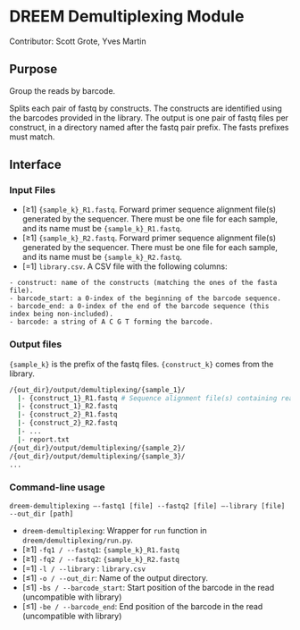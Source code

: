 # DREEM Demultiplexing Module
Contributor: Scott Grote, Yves Martin

## Purpose
Group the reads by barcode. 

Splits each pair of fastq by constructs. The constructs are identified using the barcodes provided in the library. The output is one pair of fastq files per construct, in a directory named after the fastq pair prefix. The fasts prefixes must match.

## Interface

### Input Files
- [≥1] ```{sample_k}_R1.fastq```. Forward primer sequence alignment file(s) generated by the sequencer. There must be one file for each sample, and its name must be ```{sample_k}_R1.fastq```.  
- [≥1] ```{sample_k}_R2.fastq```. Forward primer sequence alignment file(s) generated by the sequencer. There must be one file for each sample, and its name must be ```{sample_k}_R2.fastq```.  
- [=1] ```library.csv```. A CSV file with the following columns: 
```
- construct: name of the constructs (matching the ones of the fasta file).
- barcode_start: a 0-index of the beginning of the barcode sequence.
- barcode_end: a 0-index of the end of the barcode sequence (this index being non-included).
- barcode: a string of A C G T forming the barcode.
```
### Output files
`{sample_k}` is the prefix of the fastq files. `{construct_k}` comes from the library.
```bash
/{out_dir}/output/demultiplexing/{sample_1}/
  |- {construct_1}_R1.fastq # Sequence alignment file(s) containing reads from `{sample_1}_R1.fastq` with `barcode` of row `construct_1` as a barcode.
  |- {construct_1}_R2.fastq
  |- {construct_2}_R1.fastq
  |- {construct_2}_R2.fastq
  |- ...
  |- report.txt
/{out_dir}/output/demultiplexing/{sample_2}/
/{out_dir}/output/demultiplexing/{sample_3}/
...
```

### Command-line usage

```dreem-demultiplexing —-fastq1 [file] --fastq2 [file] —-library [file] --out_dir [path]```

- ```dreem-demultiplexing```: Wrapper for ```run``` function in ```dreem/demultiplexing/run.py```. 
- [≥1] `-fq1 / --fastq1`: ```{sample_k}_R1.fastq```
- [≥1] `-fq2 / --fastq2`: ```{sample_k}_R2.fastq```
- [=1] `-l / --library` : ```library.csv```
- [≤1] `-o / --out_dir`: Name of the output directory.
- [≤1] `-bs / --barcode_start`: Start position of the barcode in the read (uncompatible with library)
- [≤1] `-be / --barcode_end`: End position of the barcode in the read (uncompatible with library)
